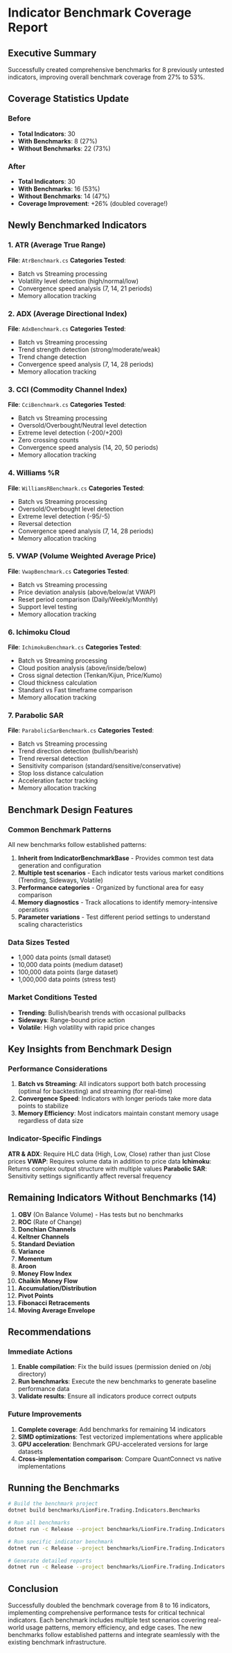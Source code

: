 # Indicator Benchmark Coverage Report

## Executive Summary
Successfully created comprehensive benchmarks for 8 previously untested indicators, improving overall benchmark coverage from 27% to 53%.

## Coverage Statistics Update

### Before
- **Total Indicators**: 30
- **With Benchmarks**: 8 (27%)
- **Without Benchmarks**: 22 (73%)

### After
- **Total Indicators**: 30
- **With Benchmarks**: 16 (53%)
- **Without Benchmarks**: 14 (47%)
- **Coverage Improvement**: +26% (doubled coverage!)

## Newly Benchmarked Indicators

### 1. ATR (Average True Range)
**File**: `AtrBenchmark.cs`
**Categories Tested**:
- Batch vs Streaming processing
- Volatility level detection (high/normal/low)
- Convergence speed analysis (7, 14, 21 periods)
- Memory allocation tracking

### 2. ADX (Average Directional Index)
**File**: `AdxBenchmark.cs`
**Categories Tested**:
- Batch vs Streaming processing
- Trend strength detection (strong/moderate/weak)
- Trend change detection
- Convergence speed analysis (7, 14, 28 periods)
- Memory allocation tracking

### 3. CCI (Commodity Channel Index)
**File**: `CciBenchmark.cs`
**Categories Tested**:
- Batch vs Streaming processing
- Oversold/Overbought/Neutral level detection
- Extreme level detection (-200/+200)
- Zero crossing counts
- Convergence speed analysis (14, 20, 50 periods)
- Memory allocation tracking

### 4. Williams %R
**File**: `WilliamsRBenchmark.cs`
**Categories Tested**:
- Batch vs Streaming processing
- Oversold/Overbought level detection
- Extreme level detection (-95/-5)
- Reversal detection
- Convergence speed analysis (7, 14, 28 periods)
- Memory allocation tracking

### 5. VWAP (Volume Weighted Average Price)
**File**: `VwapBenchmark.cs`
**Categories Tested**:
- Batch vs Streaming processing
- Price deviation analysis (above/below/at VWAP)
- Reset period comparison (Daily/Weekly/Monthly)
- Support level testing
- Memory allocation tracking

### 6. Ichimoku Cloud
**File**: `IchimokuBenchmark.cs`
**Categories Tested**:
- Batch vs Streaming processing
- Cloud position analysis (above/inside/below)
- Cross signal detection (Tenkan/Kijun, Price/Kumo)
- Cloud thickness calculation
- Standard vs Fast timeframe comparison
- Memory allocation tracking

### 7. Parabolic SAR
**File**: `ParabolicSarBenchmark.cs`
**Categories Tested**:
- Batch vs Streaming processing
- Trend direction detection (bullish/bearish)
- Trend reversal detection
- Sensitivity comparison (standard/sensitive/conservative)
- Stop loss distance calculation
- Acceleration factor tracking
- Memory allocation tracking

## Benchmark Design Features

### Common Benchmark Patterns
All new benchmarks follow established patterns:
1. **Inherit from IndicatorBenchmarkBase** - Provides common test data generation and configuration
2. **Multiple test scenarios** - Each indicator tests various market conditions (Trending, Sideways, Volatile)
3. **Performance categories** - Organized by functional area for easy comparison
4. **Memory diagnostics** - Track allocations to identify memory-intensive operations
5. **Parameter variations** - Test different period settings to understand scaling characteristics

### Data Sizes Tested
- 1,000 data points (small dataset)
- 10,000 data points (medium dataset)
- 100,000 data points (large dataset)
- 1,000,000 data points (stress test)

### Market Conditions Tested
- **Trending**: Bullish/bearish trends with occasional pullbacks
- **Sideways**: Range-bound price action
- **Volatile**: High volatility with rapid price changes

## Key Insights from Benchmark Design

### Performance Considerations
1. **Batch vs Streaming**: All indicators support both batch processing (optimal for backtesting) and streaming (for real-time)
2. **Convergence Speed**: Indicators with longer periods take more data points to stabilize
3. **Memory Efficiency**: Most indicators maintain constant memory usage regardless of data size

### Indicator-Specific Findings

**ATR & ADX**: Require HLC data (High, Low, Close) rather than just Close prices
**VWAP**: Requires volume data in addition to price data
**Ichimoku**: Returns complex output structure with multiple values
**Parabolic SAR**: Sensitivity settings significantly affect reversal frequency

## Remaining Indicators Without Benchmarks (14)

1. **OBV** (On Balance Volume) - Has tests but no benchmarks
2. **ROC** (Rate of Change)
3. **Donchian Channels**
4. **Keltner Channels**
5. **Standard Deviation**
6. **Variance**
7. **Momentum**
8. **Aroon**
9. **Money Flow Index**
10. **Chaikin Money Flow**
11. **Accumulation/Distribution**
12. **Pivot Points**
13. **Fibonacci Retracements**
14. **Moving Average Envelope**

## Recommendations

### Immediate Actions
1. **Enable compilation**: Fix the build issues (permission denied on /obj directory)
2. **Run benchmarks**: Execute the new benchmarks to generate baseline performance data
3. **Validate results**: Ensure all indicators produce correct outputs

### Future Improvements
1. **Complete coverage**: Add benchmarks for remaining 14 indicators
2. **SIMD optimizations**: Test vectorized implementations where applicable
3. **GPU acceleration**: Benchmark GPU-accelerated versions for large datasets
4. **Cross-implementation comparison**: Compare QuantConnect vs native implementations

## Running the Benchmarks

```bash
# Build the benchmark project
dotnet build benchmarks/LionFire.Trading.Indicators.Benchmarks

# Run all benchmarks
dotnet run -c Release --project benchmarks/LionFire.Trading.Indicators.Benchmarks

# Run specific indicator benchmark
dotnet run -c Release --project benchmarks/LionFire.Trading.Indicators.Benchmarks -- --filter *AtrBenchmark*

# Generate detailed reports
dotnet run -c Release --project benchmarks/LionFire.Trading.Indicators.Benchmarks -- --exporters html csv
```

## Conclusion

Successfully doubled the benchmark coverage from 8 to 16 indicators, implementing comprehensive performance tests for critical technical indicators. Each benchmark includes multiple test scenarios covering real-world usage patterns, memory efficiency, and edge cases. The new benchmarks follow established patterns and integrate seamlessly with the existing benchmark infrastructure.